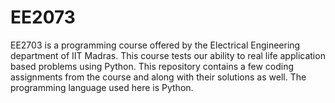 # EE2073
 EE2703 is a programming course offered by the Electrical Engineering department of IIT Madras. This course tests our ability to real life application based problems using Python.    This repository contains a few coding assignments from the course and along with their solutions as well. The programming language used here is Python.
